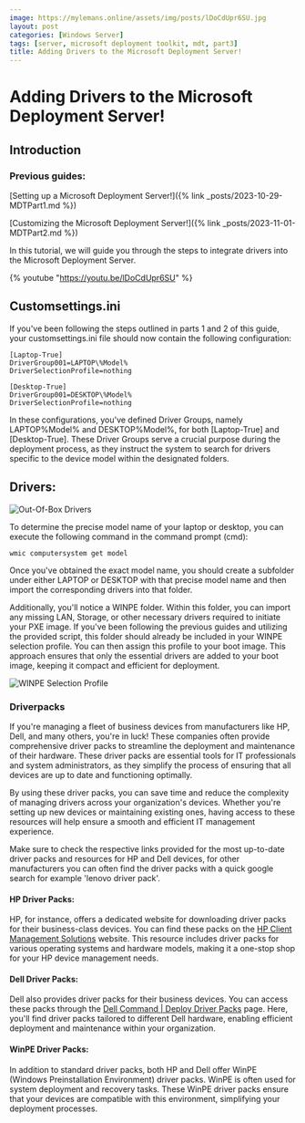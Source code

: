 ```yaml
---
image: https://mylemans.online/assets/img/posts/lDoCdUpr6SU.jpg
layout: post
categories: [Windows Server]
tags: [server, microsoft deployment toolkit, mdt, part3]
title: Adding Drivers to the Microsoft Deployment Server!
---
```


# Adding Drivers to the Microsoft Deployment Server!

## Introduction

### Previous guides:

[Setting up a Microsoft Deployment Server!]({% link _posts/2023-10-29-MDTPart1.md %})

[Customizing the Microsoft Deployment Server!]({% link _posts/2023-11-01-MDTPart2.md %})

In this tutorial, we will guide you through the steps to integrate drivers into the Microsoft Deployment Server.

{% youtube "https://youtu.be/lDoCdUpr6SU" %}


## Customsettings.ini

If you've been following the steps outlined in parts 1 and 2 of this guide, your customsettings.ini file should now contain the following configuration:

```
[Laptop-True]
DriverGroup001=LAPTOP\%Model%
DriverSelectionProfile=nothing

[Desktop-True]
DriverGroup001=DESKTOP\%Model%
DriverSelectionProfile=nothing
```

In these configurations, you've defined Driver Groups, namely LAPTOP\%Model% and DESKTOP\%Model%, for both [Laptop-True] and [Desktop-True]. These Driver Groups serve a crucial purpose during the deployment process, as they instruct the system to search for drivers specific to the device model within the designated folders.

## Drivers:
![Out-Of-Box Drivers](https://mylemans.online/assets/img/MDT/MDT_Out-Of-Box-Drivers.png)

To determine the precise model name of your laptop or desktop, you can execute the following command in the command prompt (cmd):

```
wmic computersystem get model
```

Once you've obtained the exact model name, you should create a subfolder under either LAPTOP or DESKTOP with that precise model name and then import the corresponding drivers into that folder.

Additionally, you'll notice a WINPE folder. Within this folder, you can import any missing LAN, Storage, or other necessary drivers required to initiate your PXE image. If you've been following the previous guides and utilizing the provided script, this folder should already be included in your WINPE selection profile. You can then assign this profile to your boot image. This approach ensures that only the essential drivers are added to your boot image, keeping it compact and efficient for deployment.

![WINPE Selection Profile](https://mylemans.online/assets/img/MDT/MDT_WINPE_SelectionProfile.png)

### Driverpacks

If you're managing a fleet of business devices from manufacturers like HP, Dell, and many others, you're in luck! These companies often provide comprehensive driver packs to streamline the deployment and maintenance of their hardware. These driver packs are essential tools for IT professionals and system administrators, as they simplify the process of ensuring that all devices are up to date and functioning optimally. 

By using these driver packs, you can save time and reduce the complexity of managing drivers across your organization's devices. Whether you're setting up new devices or maintaining existing ones, having access to these resources will help ensure a smooth and efficient IT management experience.

Make sure to check the respective links provided for the most up-to-date driver packs and resources for HP and Dell devices, for other manufacturers you can often find the driver packs with a quick google search for example 'lenovo driver pack'.

#### HP Driver Packs: 

HP, for instance, offers a dedicated website for downloading driver packs for their business-class devices. 
You can find these packs on the [HP Client Management Solutions](https://www.hp.com/us-en/solutions/client-management-solutions/drivers-pack.html) website. 
This resource includes driver packs for various operating systems and hardware models, making it a one-stop shop for your HP device management needs.

#### Dell Driver Packs: 

Dell also provides driver packs for their business devices.
You can access these packs through the [Dell Command | Deploy Driver Packs](https://www.dell.com/support/kbdoc/en-us/000124139/dell-command-deploy-driver-packs-for-enterprise-client-os-deployment) page. 
Here, you'll find driver packs tailored to different Dell hardware, enabling efficient deployment and maintenance within your organization.

#### WinPE Driver Packs: 

In addition to standard driver packs, both HP and Dell offer WinPE (Windows Preinstallation Environment) driver packs. WinPE is often used for system deployment and recovery tasks. These WinPE driver packs ensure that your devices are compatible with this environment, simplifying your deployment processes.
